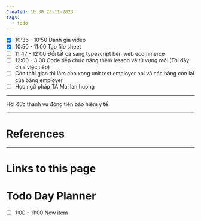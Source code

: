 ```yaml
---
Created: 10:30 25-11-2023
tags:
  - todo
---
```


- [x] 10:36 - 10:50  Đánh giá video
- [x] 10:50 - 11:00 Tạo file sheet
- [ ] 11:47 - 12:00 Đổi tất cả sang typescript bên web ecommerce
- [ ] 12:00 - 3:00 Code tiếp chức năng thêm lesson và từ vựng mới (Tới đây chia việc tiếp)
- [ ] Còn thời gian thì làm cho xong unit test employer api và các bảng còn lại của bảng employer
- [ ] Học ngữ pháp TA Mai lan huong
---
Hỏi đức thành vụ đóng tiền bảo hiểm y tế




--- 
# References



--- 
# Links to this page

# Todo Day Planner

- [ ] 1:00 - 11:00 New item